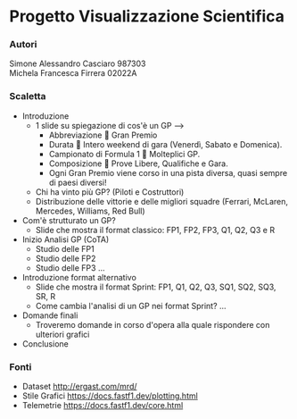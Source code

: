 # Progetto Visualizzazione Scientifica
### Autori 
Simone Alessandro Casciaro 987303<br>
Michela Francesca Firrera 02022A

### Scaletta
- Introduzione
    - 1 slide su spiegazione di cos'è un GP --> 
        - Abbreviazione  Gran Premio
        - Durata  Intero weekend di gara (Venerdì, Sabato e Domenica).
        - Campionato di Formula 1  Molteplici GP.
        - Composizione  Prove Libere, Qualifiche e Gara.
        - Ogni Gran Premio viene corso in una pista diversa, quasi sempre di paesi diversi!
    - Chi ha vinto più GP? (Piloti e Costruttori)
    - Distribuzione delle vittorie e delle migliori squadre (Ferrari, McLaren, Mercedes, Williams, Red Bull)
- Com'è strutturato un GP?
    - Slide che mostra il format classico: FP1, FP2, FP3, Q1, Q2, Q3 e R
- Inizio Analisi GP (CoTA)
    - Studio delle FP1
    - Studio delle FP2
    - Studio delle FP3
        ...
- Introduzione format alternativo
    - Slide che mostra il format Sprint: FP1, Q1, Q2, Q3, SQ1, SQ2, SQ3, SR, R
    - Come cambia l'analisi di un GP nei format Sprint?
        ...
- Domande finali
    - Troveremo domande in corso d'opera alla quale rispondere con ulteriori grafici
- Conclusione

### Fonti
- Dataset http://ergast.com/mrd/
- Stile Grafici https://docs.fastf1.dev/plotting.html
- Telemetrie https://docs.fastf1.dev/core.html